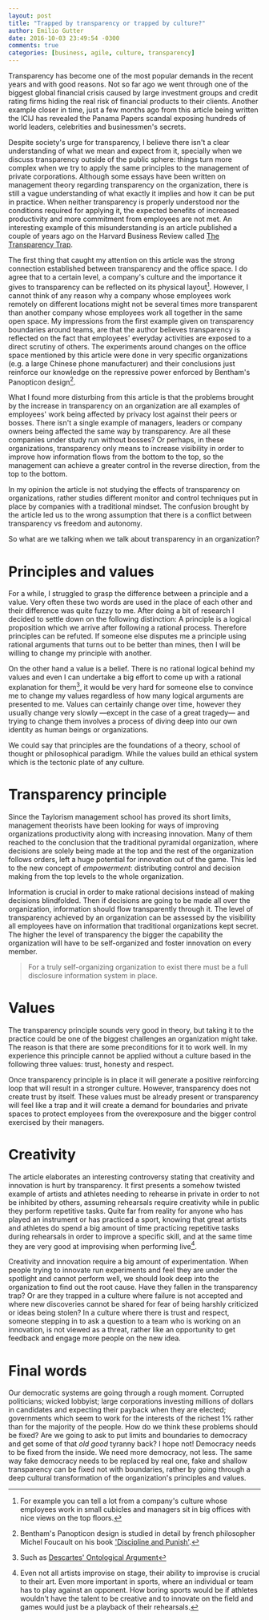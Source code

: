 ```yaml
---
layout: post
title: "Trapped by transparency or trapped by culture?"
author: Emilio Gutter
date: 2016-10-03 23:49:54 -0300
comments: true
categories: [business, agile, culture, transparency]
---
```

Transparency has become one of the most popular demands in the recent years and with good reasons. Not so far ago we went through one of the biggest global financial crisis caused by large investment groups and credit rating firms hiding the real risk of financial products to their clients. Another example closer in time, just a few months ago from this article being written the ICIJ has revealed the Panama Papers scandal exposing hundreds of world leaders, celebrities and businessmen's secrets.

Despite society's urge for transparency, I believe there isn't a clear understanding of what we mean and expect from it, specially when we discuss transparency outside of the public sphere: things turn more complex when we try to apply the same principles to the management of private corporations. Although some essays have been written on management theory regarding transparency on the organization, there is still a vague understanding of what exactly it implies and how it can be put in practice.
When neither transparency is properly understood nor the conditions required for applying it, the expected benefits of increased productivity and more commitment from employees are not met. An interesting example of this misunderstanding is an article published a couple of years ago on the Harvard Business Review called [The Transparency Trap](https://hbr.org/2014/10/the-transparency-trap).

<!-- more -->

The first thing that caught my attention on this article was the strong connection established between transparency and the office space. I do agree that to a certain level, a company's culture and the importance it gives to transparency can be reflected on its physical layout[^1]. However, I cannot think of any reason why a company whose employees work remotely on different locations might not be several times more transparent than another company whose employees work all together in the same open space. My impressions from the first example given on transparency boundaries around teams, are that the author believes transparency is reflected on the fact that employees' everyday activities are exposed to a direct scrutiny of others. The experiments around changes on the office space mentioned by this article were done in very specific organizations (e.g. a large Chinese phone manufacturer) and their conclusions just reinforce our knowledge on the repressive power enforced by Bentham's Panopticon design[^2].

What I found more disturbing from this article is that the problems brought by the increase in transparency on an organization are all examples of employees' work being affected by privacy lost against their peers or bosses. There isn't a single example of managers, leaders or company owners being affected the same way by transparency. Are all these companies under study run without bosses? Or perhaps, in these organizations, transparency only means to increase visibility in order to improve how information flows from the bottom to the top, so the management can achieve a greater control in the reverse direction, from the top to the bottom.

In my opinion the article is not studying the effects of transparency on organizations, rather studies different monitor and control techniques put in place by companies with a traditional mindset. The confusion brought by the article led us to the wrong assumption that there is a conflict between transparency vs freedom and autonomy.

So what are we talking when we talk about transparency in an organization?

# Principles and values

For a while, I struggled to grasp the difference between a principle and a value. Very often these two words are used in the place of each other and their difference was quite fuzzy to me. After doing a bit of research I decided to settle down on the following distinction:
A principle is a logical proposition which we arrive after following a rational process. Therefore principles can be refuted. If someone else disputes me a principle using rational arguments that turns out to be better than mines, then I will be willing to change my principle with another.

On the other hand a value is a belief. There is no rational logical behind my values and even I can undertake a big effort to come up with a rational explanation for them[^3], it would be very hard for someone else to convince me to change my values regardless of how many logical arguments are presented to me. Values can certainly change over time, however they usually change very slowly —except in the case of a great tragedy— and trying to change them involves a process of diving deep into our own identity as human beings or organizations.

We could say that principles are the foundations of a theory, school of thought or philosophical paradigm. While the values build an ethical system which is the tectonic plate of any culture.

# Transparency principle

Since the Taylorism management school has proved its short limits, management theorists have been looking for ways of improving organizations productivity along with increasing innovation. Many of them reached to the conclusion that the traditional pyramidal organization, where decisions are solely being made at the top and the rest of the organization follows orders, left a huge potential for innovation out of the game. This led to the new concept of _empowerment_: distributing control and decision making from the top levels to the whole organization.

Information is crucial in order to make rational decisions instead of making decisions blindfolded. Then if decisions are going to be made all over the organization, information should flow transparently through it. The level of transparency achieved by an organization can be assessed by the visibility all employees have on information that traditional organizations kept secret. The higher the level of transparency the bigger the capability the organization will have to be self-organized and foster innovation on every member.

> For a truly self-organizing organization to exist there must be a full disclosure information system in place.

# Values

The transparency principle sounds very good in theory, but taking it to the practice could be one of the biggest challenges an organization might take. The reason is that there are some preconditions for it to work well. In my experience this principle cannot be applied without a culture based in the following three values: trust, honesty and respect.

Once transparency principle is in place it will generate a positive reinforcing loop that will result in a stronger culture. However, transparency does not create trust by itself. These values must be already present or transparency will feel like a trap and it will create a demand for boundaries and private spaces to protect employees from the overexposure and the bigger control exercised by their managers.

# Creativity

The article elaborates an interesting controversy stating that creativity and innovation is hurt by transparency. It first presents a somehow twisted example of artists and athletes needing to rehearse in private in order to not be inhibited by others, assuming rehearsals require creativity while in public they perform repetitive tasks. Quite far from reality for anyone who has played an instrument or has practiced a sport, knowing that great artists and athletes do spend a big amount of time practicing repetitive tasks during rehearsals in order to improve a specific skill, and at the same time they are very good at improvising when performing live[^4].

Creativity and innovation require a big amount of experimentation. When people trying to innovate run experiments and feel they are under the spotlight and cannot perform well, we should look deep into the organization to find out the root cause. Have they fallen in the transparency trap? Or are they trapped in a culture where failure is not accepted and where new discoveries cannot be shared for fear of being harshly criticized or ideas being stolen?  In a culture where there is trust and respect, someone stepping in to ask a question to a team who is working on an innovation, is not viewed as a threat, rather like an opportunity to get feedback and engage more people on the new idea.

# Final words

Our democratic systems are going through a rough moment. Corrupted politicians; wicked lobbyist; large corporations investing millions of dollars in candidates and expecting their payback when they are elected; governments which seem to work for the interests of the richest 1% rather than for the majority of the people. How do we think these problems should be fixed? Are we going to ask to put limits and boundaries to democracy and get some of that _old good_ tyranny back? I hope not! Democracy needs to be fixed from the inside. We need more democracy, not less. The same way fake democracy needs to be replaced by real one, fake and shallow transparency can be fixed not with boundaries, rather by going through a deep cultural transformation of the organization's principles and values.

[^1]: For example you can tell a lot from a company's culture whose employees work in small cubicles and managers sit in big offices with nice views on the top floors.  
[^2]: Bentham's Panopticon design is studied in detail by french philosopher Michel Foucault on his book ['Discipline and Punish'](Discipline_and_Punish).
[^3]: Such as [Descartes' Ontological Argument](https://en.wikipedia.org/wiki/Ontological_argument)
[^4]: Even not all artists improvise on stage, their ability to improvise is crucial to their art. Even more important in sports, where an individual or team has to play against an opponent. How boring sports would be if athletes wouldn't have the talent to be creative and to innovate on the field and games would just be a playback of their rehearsals.
